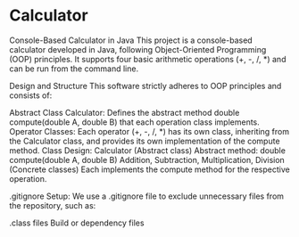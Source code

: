 # Calculator

Console-Based Calculator in Java
This project is a console-based calculator developed in Java, following Object-Oriented Programming (OOP) principles. It supports four basic arithmetic operations (+, -, /, *) and can be run from the command line.


Design and Structure
This software strictly adheres to OOP principles and consists of:

Abstract Class Calculator: Defines the abstract method double compute(double A, double B) that each operation class implements.
Operator Classes: Each operator (+, -, /, *) has its own class, inheriting from the Calculator class, and provides its own implementation of the compute method.
Class Design:
Calculator (Abstract class)
Abstract method: double compute(double A, double B)
Addition, Subtraction, Multiplication, Division (Concrete classes)
Each implements the compute method for the respective operation.

.gitignore Setup:
We use a .gitignore file to exclude unnecessary files from the repository, such as:

.class files
Build or dependency files
